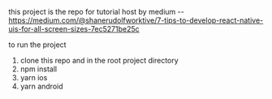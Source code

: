 this project is the repo for tutorial host by medium -- https://medium.com/@shanerudolfworktive/7-tips-to-develop-react-native-uis-for-all-screen-sizes-7ec5271be25c

to run the project
1. clone this repo and in the root project directory
2. npm install
3. yarn ios
4. yarn android
